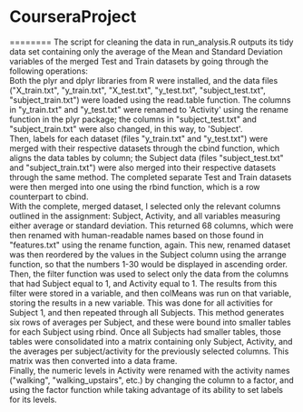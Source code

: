 # CourseraProject
========
The script for cleaning the data in run_analysis.R outputs its tidy data set containing only the average of the Mean and Standard Deviation variables of the merged Test and Train datasets by going through the following operations:  
Both the plyr and dplyr libraries from R were installed, and the data files ("X_train.txt", "y_train.txt", "X_test.txt", "y_test.txt", "subject_test.txt", "subject_train.txt") were loaded using the read.table function. The columns in "y_train.txt" and "y_test.txt" were renamed to 'Activity' using the rename function in the plyr package; the columns in "subject_test.txt" and "subject_train.txt" were also changed, in this way, to 'Subject'.  
Then, labels for each dataset (files "y_train.txt" and "y_test.txt") were merged with their respective datasets through the cbind function, which aligns the data tables by column; the Subject data (files "subject_test.txt" and "subject_train.txt") were also merged into their respective datasets through the same method. The completed separate Test and Train datasets were then merged into one using the rbind function, which is a row counterpart to cbind.  
With the complete, merged dataset, I selected only the relevant columns outlined in the assignment: Subject, Activity, and all variables measuring either average or standard deviation. This returned 68 columns, which were then renamed with human-readable names based on those found in "features.txt" using the rename function, again. This new, renamed dataset was then reordered by the values in the Subject column using the arrange function, so that the numbers 1-30 would be displayed in ascending order. Then, the filter function was used to select only the data from the columns that had Subject equal to 1, and Activity equal to 1. The results from this filter were stored in a variable, and then colMeans was run on that variable, storing the results in a new variable. This was done for all activities for Subject 1, and then repeated through all Subjects. This method generates six rows of averages per Subject, and these were bound into smaller tables for each Subject using rbind. Once all Subjects had smaller tables, those tables were consolidated into a matrix containing only Subject, Activity, and the averages per subject/activity for the previously selected columns. This matrix was then converted into a data frame.  
Finally, the numeric levels in Activity were renamed with the activity names ("walking", "walking_upstairs", etc.) by changing the column to a factor, and using the factor function while taking advantage of its ability to set labels for its levels.
